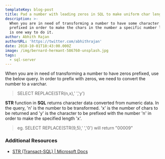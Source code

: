 ```yaml
---
templateKey: blog-post
title: Pad a number with leading zeros in SQL to make uniform char length
description: >-
  When you are in need of transforming a number to have some character to be
  prefixed in order to make the chars in the number a specific number long, here
  is one way to do it.
author: Abhith Rajan
authorURL: 'https://twitter.com/abhithrajan'
date: 2018-10-01T18:43:00.000Z
image: /img/bernard-hermant-586760-unsplash.jpg
tags:
  - sql-server
---
```

When you are in need of transforming a number to have zeros prefixed, use the below query. 
In order to prefix with zeros, we need to convert the number to a varchar. 

 > SELECT REPLACE(STR(n,x),' ','y')

**STR** function in **SQL** returns character data converted from numeric data. In the query, 'n' is the number to be transformed. 'x' is the number of chars to be returned and 'y' is the character to be prefixed with the number 'n' in order to make the specified length 'x'.

> eg.  SELECT REPLACE(STR(9,5),' ','0') will return "00009"

### Additional Resources 

- [STR (Transact-SQL) | Microsoft Docs](https://docs.microsoft.com/en-us/sql/t-sql/functions/str-transact-sql?view=sql-server-2017)
